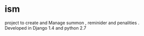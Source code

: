 ism
===

project to create and Manage summon , reminider and penalities . Developed in Django 1.4 and python 2.7